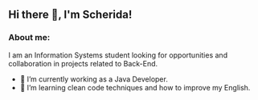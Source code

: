 ## Hi there 👋, I'm Scherida!

### About me:
I am an Information Systems student looking for opportunities and collaboration in projects related to Back-End.
- 🔭 I’m currently working as a Java Developer.
- 🌱 I’m learning clean code techniques and how to improve my English.
